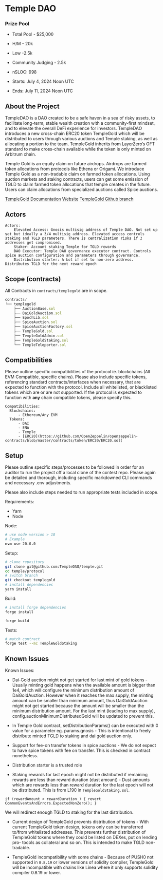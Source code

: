 # Temple DAO

### Prize Pool

- Total Pool - $25,000
- H/M -  20k
- Low -2.5k
- Community Judging - 2.5k

- nSLOC: 998

- Starts: July 4, 2024 Noon UTC
- Ends: July 11, 2024 Noon UTC

## About the Project

TempleDAO is a DAO created to be a safe haven in a sea of risky assets, to facilitate long-term, stable wealth creation with a community-first mindset, and to elevate the overall DeFi experience for investors.
TempleDAO introduces a new cross-chain ERC20 token TempleGold which will be distributed to users through various auctions and Temple staking, as well as allocating a portion to the team. TempleGold inherits from LayerZero’s OFT standard to make cross-chain available while the token is only minted on Arbitrum chain.

Temple Gold is an equity claim on future airdrops. Airdrops are farmed token allocations from protocols like Ethena or Origami.
We introduce Temple Gold as a non-tradable claim on farmed token allocations. Using auction markets and staking contracts, users can get some emission of TGLD to claim farmed token allocations that temple creates in the future.
Users can claim allocations from specialized auctions called Spice auctions.

[TempleGold Documentation](https://github.com/TempleDAO/temple/tree/templegold/protocol/contracts/templegold/README.md)
[Website](https://templedao.link/)
[TempleGold Github branch](https://github.com/TempleDAO/temple/tree/templegold)

## Actors

```
Actors:
    Elevated Access: Gnosis multisig address of Temple DAO. Not set up yet but ideally a 3/4 multisig address. Elevated access controls staking and TGLD parameters. There is centralization risks if 3 addresses get compromised.
    Staker: Account staking Temple for TGLD rewards
    DAO Executor: Temple DAO governance executor contract. Controls spice auction configuration and parameters through governance.
    Distribution starter: A bot if set to non-zero address. Distributes TGLD for the next reward epoch
```

## Scope (contracts)

All Contracts in `contracts/templegold` are in scope.
```js
contracts/
└── templegold
    ├── AuctionBase.sol
    ├── DaiGoldAuction.sol
    ├── EpochLib.sol
    ├── SpiceAuction.sol
    ├── SpiceAuctionFactory.sol
    ├── TempleGold.sol
    ├── TempleGoldAdmin.sol
    ├── TempleGoldStaking.sol
    └── TempleTeleporter.sol
```

## Compatibilities

Please outline specific compatibilities of the protocol ie. blockchains (All EVM Compatible, specific chains). Please also include specific tokens, referencing standard contracts/interfaces when necessary, that are expected to function with the protocol. Include all whitelisted, or blacklisted tokens which are or are not supported. If the protocol is expected to function with **any** chain compatible tokens, please specify this.

```
Compatibilities:
  Blockchains:
      - Ethereum/Any EVM
  Tokens:
      - DAI
      - ENA
      - Temple
      - [ERC20](https://github.com/OpenZeppelin/openzeppelin-contracts/blob/master/contracts/token/ERC20/ERC20.sol)
```

## Setup

Please outline specific steps/processes to be followed in order for an auditor to run the project off a local clone of the contest repo. Please again be detailed and thorough, including specific markdowned CLI commands and necessary .env adjustments.

Please also include steps needed to run appropriate tests included in scope.

Requirements:
- Yarn
- Node

Node:
```bash
# use node version > 18
# Example
nvm use 20.0.0
```

Setup:
```bash
# clone repository
git clone git@github.com:TempleDAO/temple.git
cd temple/protocol
# switch branch
git checkout templegold
# install dependencies
yarn install
```

Build:
```bash
# install forge dependencies
forge install

forge build
```

Tests:
```bash
# match contract
forge test --mc TempleGoldStaking
```

## Known Issues

Known Issues:
- Dai-Gold auction might not get started for last mint of gold tokens - 
Usually minting gold happens when the available amount is bigger than 1e4, which will configure the minimum distribution amount of DaiGoldAuction. However when it reaches the max supply, the minting amount can be smaller than minimum amount, thus DaiGoldAuction might not get started because the amount will be smaller than the minimum distribution amount.
For the last mint (leading to max supply), config.auctionMinimumDistributedGold will be updated to prevent this.

- In Temple Gold contract, setDistributionParams() can be executed with 0 value for a parameter eg. params.gnosis -
This is intentional to freely distribute minted TGLD to staking and dai gold auction only.

- Support for fee-on transfer tokens in spice auctions -
We do not expect to have spice tokens with fee on transfer. This is checked in contract nonetheless.

- Distribution starter is a trusted role

- Staking rewards for last epoch might not be distributed if remaining rewards are less than reward duration (dust amount) -
Dust amounts which are rewards less than reward duration for the last epoch will not be distributed. 
This is from L190 in `TempleGoldStaking.sol`.
```solidity
if (rewardAmount < rewardDuration ) { revert CommonEventsAndErrors.ExpectedNonZero(); }
```
We will redirect enough TGLD to staking for the last distribution.

- Current design of TempleGold prevents distribution of tokens -
With current TempleGold token design, tokens only can be transferred to/from whitelisted addresses. This prevents further distribution of TempleGold tokens where they could be listed on DEXes, put on lending pro- tocols as collateral and so on.
This is intended to make TGLD non-tradable.

- TempleGold incompatibility with some chains -
Because of PUSH0 not supported in `0.8.19` or lower versions of solidity compiler, TempleGold will be
incompatible with chains like Linea where it only supports solidity compiler 0.8.19 or lower.
